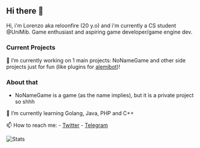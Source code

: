 ## Hi there 👋

Hi, i'm Lorenzo aka reloonfire (20 y.o) and i'm currently a CS student @UniMib.
Game enthusiast and aspiring game developer/game engine dev.


### Current Projects
🔭 I’m currently working on 1 main projects: NoNameGame and other side projects just for fun (like plugins for [alemibot](https://github.com/alemigliardi/alemibot))!
### About that
   - NoNameGame is a game (as the name implies), but it is a private project so shhh
   
🌱 I’m currently learning Golang, Java, PHP and C++

📫 How to reach me:
    - [Twitter](https://twitter.com/reloonfireit)
    - [Telegram](https://t.me/reloonfire)
    
![Stats](https://github-readme-stats.vercel.app/api?username=reloonfire&show_icons=true)
<!--
**reloonfire/reloonfire** is a ✨ _special_ ✨ repository because its `README.md` (this file) appears on your GitHub profile.

Here are some ideas to get you started:

- 🔭 I’m currently working on ...
- 🌱 I’m currently learning ...
- 👯 I’m looking to collaborate on ...
- 🤔 I’m looking for help with ...
- 💬 Ask me about ...
- 📫 How to reach me: ...
- 😄 Pronouns: ...
- ⚡ Fun fact: ...
-->
